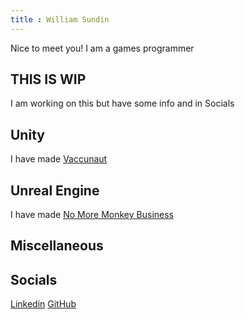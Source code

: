 ```yaml
---
title : William Sundin
---
```


Nice to meet you! I am a games programmer 

## THIS IS WIP

I am working on this but have some info and in Socials

## Unity

I have made [Vaccunaut](https://futuregames.itch.io/vacuunaut) 

## Unreal Engine

I have made [No More Monkey Business](https://futuregames.itch.io/no-more-monkey-business)

## Miscellaneous

## Socials

[Linkedin](https://www.linkedin.com/in/william-sundin-2995b7176) 
[GitHub](https://github.com/TheEvilHAmster) 